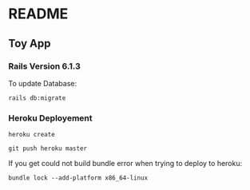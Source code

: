 # README

## Toy App

### Rails Version 6.1.3

To update Database:

`rails db:migrate`

### Heroku Deployement

`heroku create`

`git push heroku master`

If you get could not build bundle error when trying to deploy to heroku:

`bundle lock --add-platform x86_64-linux`
